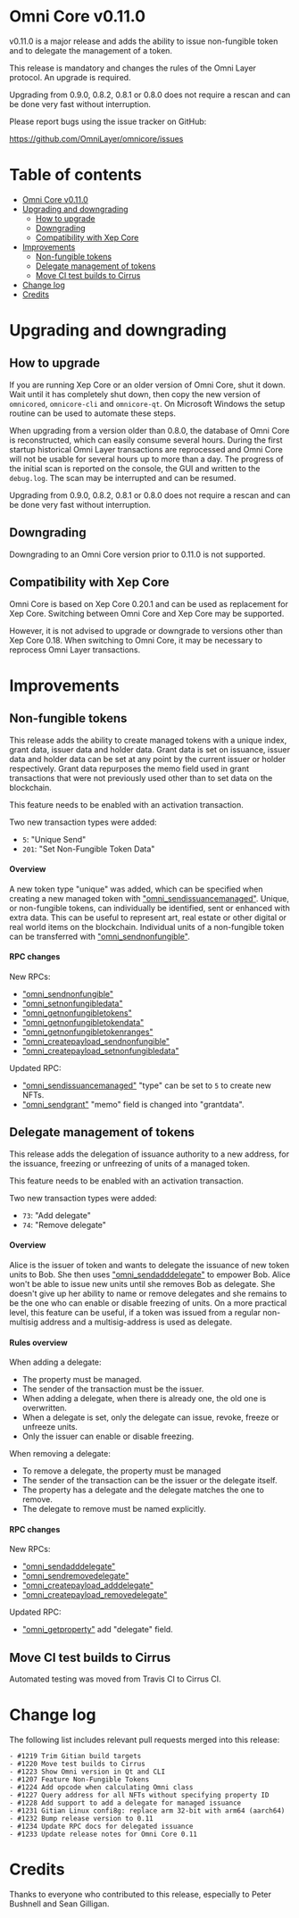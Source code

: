 Omni Core v0.11.0
================

v0.11.0 is a major release and adds the ability to issue non-fungible token and to delegate the management of a token.

This release is mandatory and changes the rules of the Omni Layer protocol. An upgrade is required.

Upgrading from 0.9.0, 0.8.2, 0.8.1 or 0.8.0 does not require a rescan and can be done very fast without interruption.

Please report bugs using the issue tracker on GitHub:

  https://github.com/OmniLayer/omnicore/issues


Table of contents
=================

- [Omni Core v0.11.0](#omni-core-v082)
- [Upgrading and downgrading](#upgrading-and-downgrading)
  - [How to upgrade](#how-to-upgrade)
  - [Downgrading](#downgrading)
  - [Compatibility with Xep Core](#compatibility-with-xep-core)
- [Improvements](#improvements)
  - [Non-fungible tokens](#non-fungible-tokens)
  - [Delegate management of tokens](#delegate-management-of-tokens)
  - [Move CI test builds to Cirrus](#move-ci-test-builds-to-cirrus)
- [Change log](#change-log)
- [Credits](#credits)


Upgrading and downgrading
=========================

How to upgrade
--------------

If you are running Xep Core or an older version of Omni Core, shut it down. Wait until it has completely shut down, then copy the new version of `omnicored`, `omnicore-cli` and `omnicore-qt`. On Microsoft Windows the setup routine can be used to automate these steps.

When upgrading from a version older than 0.8.0, the database of Omni Core is reconstructed, which can easily consume several hours. During the first startup historical Omni Layer transactions are reprocessed and Omni Core will not be usable for several hours up to more than a day. The progress of the initial scan is reported on the console, the GUI and written to the `debug.log`. The scan may be interrupted and can be resumed.

Upgrading from 0.9.0, 0.8.2, 0.8.1 or 0.8.0 does not require a rescan and can be done very fast without interruption.

Downgrading
-----------

Downgrading to an Omni Core version prior to 0.11.0 is not supported.

Compatibility with Xep Core
-------------------------------

Omni Core is based on Xep Core 0.20.1 and can be used as replacement for Xep Core. Switching between Omni Core and Xep Core may be supported.

However, it is not advised to upgrade or downgrade to versions other than Xep Core 0.18. When switching to Omni Core, it may be necessary to reprocess Omni Layer transactions.


Improvements
============

Non-fungible tokens
-------------------

This release adds the ability to create managed tokens with a unique index, grant data, issuer data and holder data. Grant data is set on issuance, issuer data and holder data can be set at any point by the current issuer or holder respectively.  Grant data repurposes the memo field used in grant transactions that were not previously used other than to set data on the blockchain.

This feature needs to be enabled with an activation transaction.

Two new transaction types were added:

- `5`: "Unique Send"
- `201`: "Set Non-Fungible Token Data"

#### Overview

A new token type "unique" was added, which can be specified when creating a new managed token with ["omni_sendissuancemanaged"](https://github.com/OmniLayer/omnicore/blob/develop/src/omnicore/doc/rpc-api.md#omni_sendissuancemanaged). Unique, or non-fungible tokens, can individually be identified, sent or enhanced with extra data. This can be useful to represent art, real estate or other digital or real world items on the blockchain. Individual units of a non-fungible token can be transferred with ["omni_sendnonfungible"](https://github.com/OmniLayer/omnicore/blob/develop/src/omnicore/doc/rpc-api.md#omni_sendnonfungible).

#### RPC changes

New RPCs:

- ["omni_sendnonfungible"](https://github.com/OmniLayer/omnicore/blob/develop/src/omnicore/doc/rpc-api.md#omni_sendnonfungible)
- ["omni_setnonfungibledata"](https://github.com/OmniLayer/omnicore/blob/develop/src/omnicore/doc/rpc-api.md#omni_setnonfungibledata)
- ["omni_getnonfungibletokens"](https://github.com/OmniLayer/omnicore/blob/develop/src/omnicore/doc/rpc-api.md#omni_getnonfungibletokens)
- ["omni_getnonfungibletokendata"](https://github.com/OmniLayer/omnicore/blob/develop/src/omnicore/doc/rpc-api.md#omni_getnonfungibletokendata)
- ["omni_getnonfungibletokenranges"](https://github.com/OmniLayer/omnicore/blob/develop/src/omnicore/doc/rpc-api.md#omni_getnonfungibletokenranges)
- ["omni_createpayload_sendnonfungible"](https://github.com/OmniLayer/omnicore/blob/develop/src/omnicore/doc/rpc-api.md#omni_createpayload_sendnonfungible)
- ["omni_createpayload_setnonfungibledata"](https://github.com/OmniLayer/omnicore/blob/develop/src/omnicore/doc/rpc-api.md#omni_createpayload_setnonfungibledata)

Updated RPC:

- ["omni_sendissuancemanaged"](https://github.com/OmniLayer/omnicore/blob/develop/src/omnicore/doc/rpc-api.md#omni_sendissuancemanaged) "type" can be set to `5` to create new NFTs.
- ["omni_sendgrant"](https://github.com/OmniLayer/omnicore/blob/develop/src/omnicore/doc/rpc-api.md#omni_sendgrant) "memo" field is changed into "grantdata".


Delegate management of tokens
-----------------------------

This release adds the delegation of issuance authority to a new address, for the issuance, freezing or unfreezing of units of a managed token.

This feature needs to be enabled with an activation transaction.

Two new transaction types were added:

- `73`: "Add delegate"
- `74`: "Remove delegate"

#### Overview

Alice is the issuer of token and wants to delegate the issuance of new token units to Bob. She then uses ["omni_sendadddelegate"](https://github.com/OmniLayer/omnicore/blob/develop/src/omnicore/doc/rpc-api.md#omni_sendadddelegate) to empower Bob. Alice won't be able to issue new units until she removes Bob as delegate. She doesn't give up her ability to name or remove delegates and she remains to be the one who can enable or disable freezing of units. On a more practical level, this feature can be useful, if a token was issued from a regular non-multisig address and a multisig-address is used as delegate.

#### Rules overview

When adding a delegate:

- The property must be managed.
- The sender of the transaction must be the issuer.
- When adding a delegate, when there is already one, the old one is overwritten.
- When a delegate is set, only the delegate can issue, revoke, freeze or unfreeze units.
- Only the issuer can enable or disable freezing.

When removing a delegate:

- To remove a delegate, the property must be managed
- The sender of the transaction can be the issuer or the delegate itself.
- The property has a delegate and the delegate matches the one to remove.
- The delegate to remove must be named explicitly.

#### RPC changes

New RPCs:

- ["omni_sendadddelegate"](https://github.com/OmniLayer/omnicore/blob/develop/src/omnicore/doc/rpc-api.md#omni_sendadddelegate)
- ["omni_sendremovedelegate"](https://github.com/OmniLayer/omnicore/blob/develop/src/omnicore/doc/rpc-api.md#omni_sendremovedelegate)
- ["omni_createpayload_adddelegate"](https://github.com/OmniLayer/omnicore/blob/develop/src/omnicore/doc/rpc-api.md#omni_createpayload_adddelegate)
- ["omni_createpayload_removedelegate"](https://github.com/OmniLayer/omnicore/blob/develop/src/omnicore/doc/rpc-api.md#omni_createpayload_removedelegate)

Updated RPC:

- ["omni_getproperty"](https://github.com/OmniLayer/omnicore/blob/develop/src/omnicore/doc/rpc-api.md#omni_getproperty) add "delegate" field.


Move CI test builds to Cirrus
-----------------------------

Automated testing was moved from Travis CI to Cirrus CI.


Change log
==========

The following list includes relevant pull requests merged into this release:

```
- #1219 Trim Gitian build targets
- #1220 Move test builds to Cirrus
- #1223 Show Omni version in Qt and CLI
- #1207 Feature Non-Fungible Tokens
- #1224 Add opcode when calculating Omni class
- #1227 Query address for all NFTs without specifying property ID
- #1228 Add support to add a delegate for managed issuance
- #1231 Gitian Linux confi8g: replace arm 32-bit with arm64 (aarch64)
- #1232 Bump release version to 0.11
- #1234 Update RPC docs for delegated issuance
- #1233 Update release notes for Omni Core 0.11
```


Credits
=======

Thanks to everyone who contributed to this release, especially to Peter Bushnell and Sean Gilligan.
